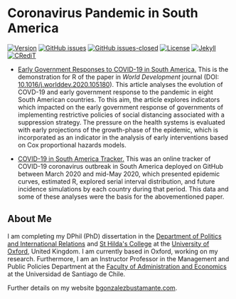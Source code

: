 # Coronavirus Pandemic in South America

[![Version](https://img.shields.io/badge/version-v3.14.14-blue.svg)](https://github.com/bgonzalezbustamante/COVID-19-South-America/blob/master/CHANGELOG.md) [![GitHub issues](https://img.shields.io/github/issues/bgonzalezbustamante/COVID-19-South-America.svg)](https://github.com/bgonzalezbustamante/COVID-19-South-America/issues/) [![GitHub issues-closed](https://img.shields.io/github/issues-closed/bgonzalezbustamante/COVID-19-South-America.svg)](https://github.com/bgonzalezbustamante/COVID-19-South-America/issues?q=is%3Aissue+is%3Aclosed) [![License](https://img.shields.io/badge/license-CC--BY--4.0-black)](https://github.com/bgonzalezbustamante/COVID-19-South-America/blob/master/LICENSE.md) [![Jekyll](https://img.shields.io/badge/made%20with-Jekyll-1f425f.svg)](https://jekyllrb.com/) [![CRediT](https://img.shields.io/badge/contributions-CRediT-purple.svg)](https://bgonzalezbustamante.com/project/covid-19-south-america/)

- [Early Government Responses to COVID-19 in South America.](Early-Responses.md) This is the demonstration for R of the paper in *World Development* journal (DOI: [10.1016/j.worlddev.2020.105180](https://doi.org/10.1016/j.worlddev.2020.105180)). This article analyses the evolution of COVD-19 and early government response to the pandemic in eight South American countries. To this aim, the article explores indicators which impacted on the early government response of governments of implementing restrictive policies of social distancing associated with a suppression strategy. The pressure on the health systems is evaluated with early projections of the growth-phase of the epidemic, which is incorporated as an indicator in the analysis of early interventions based on Cox proportional hazards models.

- [COVID-19 in South America Tracker.](Tracker.md) This was an online tracker of COVID-19 coronavirus outbreak in South America deployed on GitHub between March 2020 and mid-May 2020, which presented epidemic curves, estimated R, explored serial interval distribution, and future incidence simulations by each country during that period. This data and some of these analyses were the basis for the abovementioned paper.

## About Me

I am completing my DPhil (PhD) dissertation in the [Department of Politics and International Relations](https://www.politics.ox.ac.uk/) and [St Hilda's College](https://www.sthildas.ox.ac.uk/) at the [University of Oxford](http://www.ox.ac.uk/), United Kingdom. I am currently based in Oxford, working on my research. Furthermore, I am an Instructor Professor in the Management and Public Policies Department at the [Faculty of Administration and Economics](https://fae.usach.cl/) at the Universidad de Santiago de Chile.

Further details on my website [bgonzalezbustamante.com](https://bgonzalezbustamante.com/).
